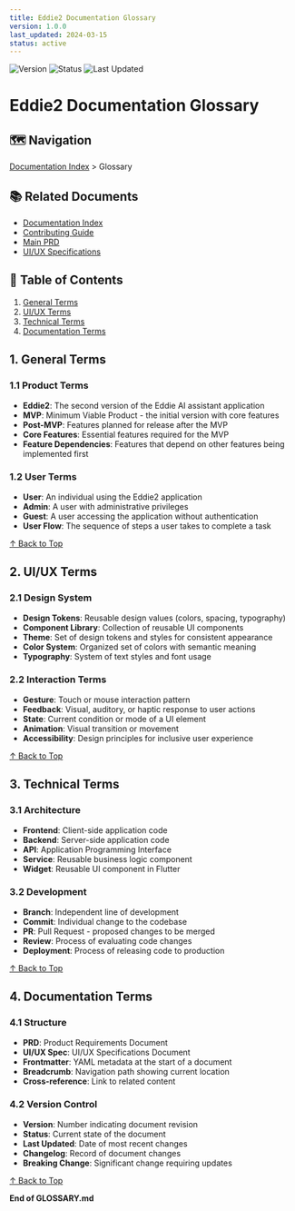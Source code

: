 ```yaml
---
title: Eddie2 Documentation Glossary
version: 1.0.0
last_updated: 2024-03-15
status: active
---
```


![Version](https://img.shields.io/badge/version-1.0.0-blue.svg)
![Status](https://img.shields.io/badge/status-active-green.svg)
![Last Updated](https://img.shields.io/badge/last%20updated-2024--03--15-lightgrey.svg)

# Eddie2 Documentation Glossary

## 🗺️ Navigation
[Documentation Index](INDEX.md) > Glossary

## 📚 Related Documents
- [Documentation Index](INDEX.md)
- [Contributing Guide](CONTRIBUTING.md)
- [Main PRD](prd/EDDIE_PRD_MAIN.md)
- [UI/UX Specifications](uiux/EDDIE_UIUX_SPEC_MAIN.md)

## 📑 Table of Contents
1. [General Terms](#1-general-terms)
2. [UI/UX Terms](#2-uiux-terms)
3. [Technical Terms](#3-technical-terms)
4. [Documentation Terms](#4-documentation-terms)

## 1. General Terms

### 1.1 Product Terms
- **Eddie2**: The second version of the Eddie AI assistant application
- **MVP**: Minimum Viable Product - the initial version with core features
- **Post-MVP**: Features planned for release after the MVP
- **Core Features**: Essential features required for the MVP
- **Feature Dependencies**: Features that depend on other features being implemented first

### 1.2 User Terms
- **User**: An individual using the Eddie2 application
- **Admin**: A user with administrative privileges
- **Guest**: A user accessing the application without authentication
- **User Flow**: The sequence of steps a user takes to complete a task

[↑ Back to Top](#eddie2-documentation-glossary)

## 2. UI/UX Terms

### 2.1 Design System
- **Design Tokens**: Reusable design values (colors, spacing, typography)
- **Component Library**: Collection of reusable UI components
- **Theme**: Set of design tokens and styles for consistent appearance
- **Color System**: Organized set of colors with semantic meaning
- **Typography**: System of text styles and font usage

### 2.2 Interaction Terms
- **Gesture**: Touch or mouse interaction pattern
- **Feedback**: Visual, auditory, or haptic response to user actions
- **State**: Current condition or mode of a UI element
- **Animation**: Visual transition or movement
- **Accessibility**: Design principles for inclusive user experience

[↑ Back to Top](#eddie2-documentation-glossary)

## 3. Technical Terms

### 3.1 Architecture
- **Frontend**: Client-side application code
- **Backend**: Server-side application code
- **API**: Application Programming Interface
- **Service**: Reusable business logic component
- **Widget**: Reusable UI component in Flutter

### 3.2 Development
- **Branch**: Independent line of development
- **Commit**: Individual change to the codebase
- **PR**: Pull Request - proposed changes to be merged
- **Review**: Process of evaluating code changes
- **Deployment**: Process of releasing code to production

[↑ Back to Top](#eddie2-documentation-glossary)

## 4. Documentation Terms

### 4.1 Structure
- **PRD**: Product Requirements Document
- **UI/UX Spec**: UI/UX Specifications Document
- **Frontmatter**: YAML metadata at the start of a document
- **Breadcrumb**: Navigation path showing current location
- **Cross-reference**: Link to related content

### 4.2 Version Control
- **Version**: Number indicating document revision
- **Status**: Current state of the document
- **Last Updated**: Date of most recent changes
- **Changelog**: Record of document changes
- **Breaking Change**: Significant change requiring updates

[↑ Back to Top](#eddie2-documentation-glossary)

**End of GLOSSARY.md** 